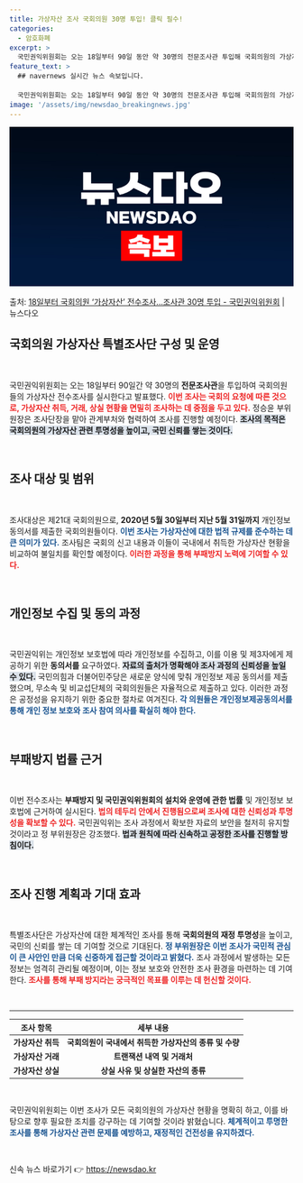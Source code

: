 ```yaml
---
title: 가상자산 조사 국회의원 30명 투입! 클릭 필수!
categories:
  - 암호화폐
excerpt: >
  국민권익위원회는 오는 18일부터 90일 동안 약 30명의 전문조사관 투입해 국회의원의 가상자산 전수조사를 실…
feature_text: >
  ## navernews 실시간 뉴스 속보입니다.

  국민권익위원회는 오는 18일부터 90일 동안 약 30명의 전문조사관 투입해 국회의원의 가상자산 전수조사를 실…
image: '/assets/img/newsdao_breakingnews.jpg'
---
```


![뉴스다오 속보](/assets/img/newsdao_breakingnews.jpg)

<p>출처: <a href="https://newsdao.kr/1910" rel="dofollow">18일부터 국회의원 ‘가상자산’ 전수조사…조사관 30명 투입 - 국민권익위원회</a> | 뉴스다오</p>

<h2 data-ke-size="size26">국회의원 가상자산 특별조사단 구성 및 운영</h2>

<p data-ke-size="size16">&nbsp;</p>

국민권익위원회는 오는 18일부터 90일간 약 30명의 **전문조사관**을 투입하여 국회의원들의 가상자산 전수조사를 실시한다고 발표했다. <b><span style="color: #ee2323;">이번 조사는 국회의 요청에 따른 것으로, 가상자산 취득, 거래, 상실 현황을 면밀히 조사하는 데 중점을 두고 있다.</span></b> 정승윤 부위원장은 조사단장을 맡아 관계부처와 협력하여 조사를 진행할 예정이다. <b><span style="background-color: #21538527;">조사의 목적은 국회의원의 가상자산 관련 투명성을 높이고, 국민 신뢰를 쌓는 것이다.</span></b> 

<p data-ke-size="size16">&nbsp;</p>

<h2 data-ke-size="size26">조사 대상 및 범위</h2>

<p data-ke-size="size16">&nbsp;</p>

조사대상은 제21대 국회의원으로, **2020년 5월 30일부터 지난 5월 31일까지** 개인정보 동의서를 제출한 국회의원들이다. <b><span style="color: #1a5490;">이번 조사는 가상자산에 대한 법적 규제를 준수하는 데 큰 의미가 있다.</span></b> 조사팀은 국회의 신고 내용과 이들이 국내에서 취득한 가상자산 현황을 비교하여 불일치를 확인할 예정이다. <b><span style="color: #ee2323;">이러한 과정을 통해 부패방지 노력에 기여할 수 있다.</span></b>

<p data-ke-size="size16">&nbsp;</p>

<h2 data-ke-size="size26">개인정보 수집 및 동의 과정</h2>

<p data-ke-size="size16">&nbsp;</p>

국민권익위는 개인정보 보호법에 따라 개인정보를 수집하고, 이를 이용 및 제3자에게 제공하기 위한 **동의서를** 요구하였다. <b><span style="background-color: #21538527;">자료의 출처가 명확해야 조사 과정의 신뢰성을 높일 수 있다.</span></b> 국민의힘과 더불어민주당은 새로운 양식에 맞춰 개인정보 제공 동의서를 제출했으며, 무소속 및 비교섭단체의 국회의원들은 자율적으로 제출하고 있다. 이러한 과정은 공정성을 유지하기 위한 중요한 절차로 여겨진다. <b><span style="color: #1a5490;">각 의원들은 개인정보제공동의서를 통해 개인 정보 보호와 조사 참여 의사를 확실히 해야 한다.</span></b>

<p data-ke-size="size16">&nbsp;</p>

<h2 data-ke-size="size26">부패방지 법률 근거</h2>

<p data-ke-size="size16">&nbsp;</p>

이번 전수조사는 **부패방지 및 국민권익위원회의 설치와 운영에 관한 법률** 및 개인정보 보호법에 근거하여 실시된다. <b><span style="color: #ee2323;">법의 테두리 안에서 진행됨으로써 조사에 대한 신뢰성과 투명성을 확보할 수 있다.</span></b> 국민권익위는 조사 과정에서 확보한 자료의 보안을 철저히 유지할 것이라고 정 부위원장은 강조했다. <b><span style="background-color: #21538527;">법과 원칙에 따라 신속하고 공정한 조사를 진행할 방침이다.</span></b>

<p data-ke-size="size16">&nbsp;</p>

<h2 data-ke-size="size26">조사 진행 계획과 기대 효과</h2>

<p data-ke-size="size16">&nbsp;</p>

특별조사단은 가상자산에 대한 체계적인 조사를 통해 **국회의원의 재정 투명성**을 높이고, 국민의 신뢰를 쌓는 데 기여할 것으로 기대된다. <b><span style="color: #1a5490;">정 부위원장은 이번 조사가 국민적 관심이 큰 사안인 만큼 더욱 신중하게 접근할 것이라고 밝혔다.</span></b> 조사 과정에서 발생하는 모든 정보는 엄격히 관리될 예정이며, 이는 정보 보호와 안전한 조사 환경을 마련하는 데 기여한다. <b><span style="color: #ee2323;">조사를 통해 부패 방지라는 궁극적인 목표를 이루는 데 헌신할 것이다.</span></b>

<p data-ke-size="size16">&nbsp;</p>

<hr>

<table>
    <thead>
        <tr>
            <th style="text-align: center;"><b>조사 항목</b></th>
            <th style="text-align: center;"><b>세부 내용</b></th>
        </tr>
    </thead>
    <tbody>
        <tr>
            <td style="text-align: center; height: 17px;"><b>가상자산 취득</b></td>
            <td style="text-align: center; height: 17px;"><b>국회의원이 국내에서 취득한 가상자산의 종류 및 수량</b></td>
        </tr>
        <tr>
            <td style="text-align: center; height: 17px;"><b>가상자산 거래</b></td>
            <td style="text-align: center; height: 17px;"><b>트랜잭션 내역 및 거래처</b></td>
        </tr>
        <tr>
            <td style="text-align: center; height: 17px;"><b>가상자산 상실</b></td>
            <td style="text-align: center; height: 17px;"><b>상실 사유 및 상실한 자산의 종류</b></td>
        </tr>
    </tbody>
</table>

<p data-ke-size="size16">&nbsp;</p>

국민권익위원회는 이번 조사가 모든 국회의원의 가상자산 현황을 명확히 하고, 이를 바탕으로 향후 필요한 조치를 강구하는 데 기여할 것이라 밝혔습니다. <b><span style="color: #1a5490;">체계적이고 투명한 조사를 통해 가상자산 관련 문제를 예방하고, 재정적인 건전성을 유지하겠다.</span></b> 

<p data-ke-size="size16">&nbsp;</p> 

신속 뉴스 바로가기 👉 <a href="https://newsdao.kr" rel="dofollow">https://newsdao.kr</a>


